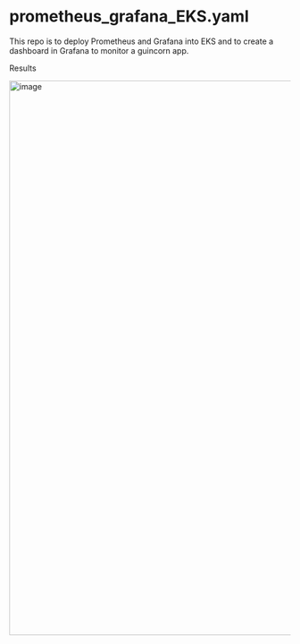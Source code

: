 # prometheus_grafana_EKS.yaml

This repo is to deploy Prometheus and Grafana into EKS and to create a dashboard in Grafana to monitor a guincorn app. 

Results 

<img width="1874" height="992" alt="image" src="https://github.com/user-attachments/assets/30faf1bc-e3fd-4082-bdbf-997b136e2d35" />

